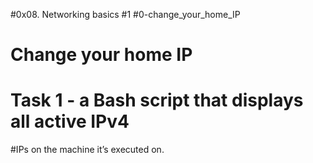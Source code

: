 #0x08. Networking basics #1
#0-change_your_home_IP
# Change your home IP

# Task 1 - a Bash script that displays all active IPv4
#IPs on the machine it’s executed on.